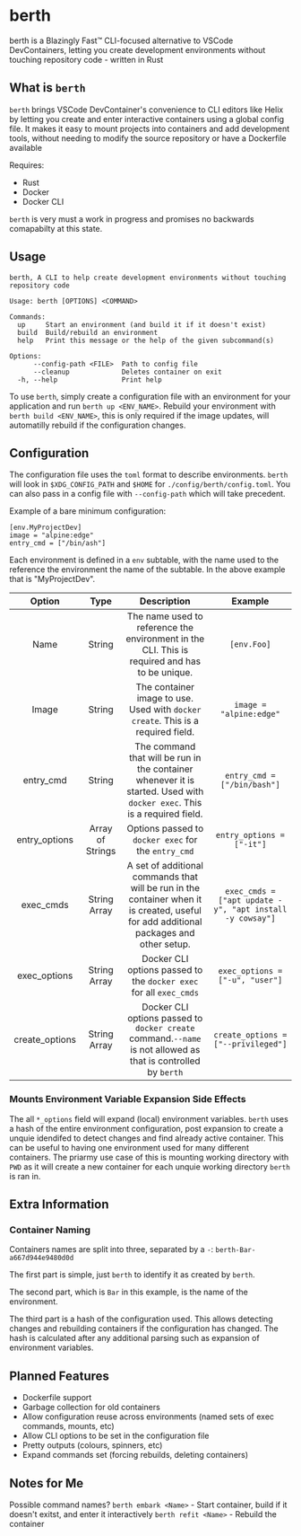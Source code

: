  # berth
berth is a Blazingly Fast™ CLI-focused alternative to VSCode DevContainers, letting you create development environments without touching repository code - written in Rust

## What is `berth`
`berth` brings VSCode DevContainer's convenience to CLI editors like Helix by letting you create and enter interactive containers using a global config file. It makes it easy to mount projects into containers and add development tools, without needing to modify the source repository or have a Dockerfile available

Requires:
- Rust 
- Docker
- Docker CLI

`berth` is very must a work in progress and promises no backwards comapabilty at this state. 

## Usage

```
berth, A CLI to help create development environments without touching repository code

Usage: berth [OPTIONS] <COMMAND>

Commands:
  up     Start an environment (and build it if it doesn't exist)
  build  Build/rebuild an environment
  help   Print this message or the help of the given subcommand(s)

Options:
      --config-path <FILE>  Path to config file
      --cleanup             Deletes container on exit
  -h, --help                Print help
```

To use `berth`, simply create a configuration file with an environment for your application and run `berth up <ENV_NAME>`. Rebuild your environment with `berth build <ENV_NAME>`, this is only required if the image updates, will automatilly rebuild if the configuration changes.  

## Configuration

The configuration file uses the `toml` format to describe environments. `berth` will look in `$XDG_CONFIG_PATH` and `$HOME` for `./config/berth/config.toml`. You can also pass in a config file with `--config-path` which will take precedent. 

Example of a bare minimum configuration:
```
[env.MyProjectDev]
image = "alpine:edge"
entry_cmd = ["/bin/ash"]
```

Each environment is defined in a `env` subtable, with the name used to the reference the environment the name of the subtable. In the above example that is "MyProjectDev".

| Option | Type | Description | Example |
|:-:|:-:|:-:|:-:|
| Name | String | The name used to reference the  environment in the CLI. This is required  and has to be unique. | `[env.Foo]`|
| Image | String | The container image to use. Used with `docker create`. This is a required field. | `image = "alpine:edge"` |
| entry_cmd | String|  The command that will be run in the container whenever it is started. Used with `docker exec`. This is a required field. | `entry_cmd = ["/bin/bash"]` |
| entry_options | Array of Strings | Options passed to `docker exec` for the `entry_cmd` | `entry_options = ["-it"]`|
| exec_cmds| String Array | A set of additional commands that will be run in the container when it is created, useful for add additional packages and other setup. | `exec_cmds = ["apt update -y", "apt install -y cowsay"]`|
| exec_options | String Array |  Docker CLI options passed to the `docker exec` for all `exec_cmds` | `exec_options = ["-u", "user"]`|
| create_options | String Array | Docker CLI options passed to `docker create` command.`--name` is not allowed as that is controlled by `berth`| `create_options = ["--privileged"]`|


### Mounts Environment Variable Expansion Side Effects

The all `*_options` field will expand (local) environment variables. `berth` uses a hash of the entire environment configuration, post expansion to create a unquie idendifed to detect changes and find already active container. This can be useful to having one environment used for many different containers. The priarmy use case of this is mounting working directory with `PWD` as it will create a new container for each unquie working directory `berth` is ran in.

## Extra Information

### Container Naming

Containers names are split into three, separated by a `-`:
`berth-Bar-a667d944e9480d0d`

The first part is simple, just `berth` to identify it as created by `berth`.

The second part, which is `Bar` in this example, is the name of the environment.

The third part is a hash of the configuration used. This allows detecting changes and rebuilding containers if the configuration has changed. The hash is calculated after any additional parsing such as expansion of environment variables.

## Planned Features

- Dockerfile support
- Garbage collection for old containers
- Allow configuration reuse across environments (named sets of exec commands, mounts, etc)
- Allow CLI options to be set in the configuration file
- Pretty outputs (colours, spinners, etc)
- Expand commands set (forcing rebuilds, deleting containers)

## Notes for Me

Possible command names?
`berth embark <Name>` - Start container, build if it doesn't exitst, and enter it interactively
`berth refit <Name>` - Rebuild the container

